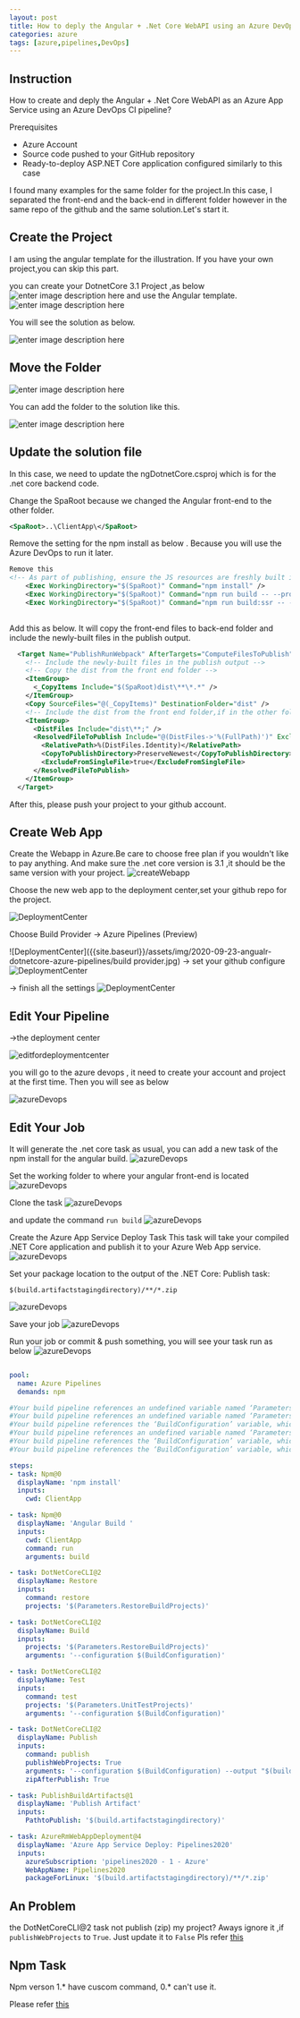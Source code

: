 ```yaml
---
layout: post
title: How to deply the Angular + .Net Core WebAPI using an Azure DevOps CI pipeline?
categories: azure
tags: [azure,pipelines,DevOps]
---
```


## Instruction

How to create and deply the Angular + .Net Core WebAPI as an Azure App Service using an Azure DevOps CI pipeline?

Prerequisites
- Azure Account
- Source code pushed to your GitHub repository
- Ready-to-deploy ASP.NET Core application configured similarly to this case
  
I found many examples for the same folder for the project.In this case, I separated the front-end and  the back-end in different folder however in the same repo of the github and the same solution.Let's start it.

## Create the Project

I am using the angular template for the illustration. If you have your own project,you can skip this part.

you can create your DotnetCore 3.1 Project ,as below
![enter image description here]({{site.baseurl}}/assets/img/2020-09-23-angualr-dotnetcore-azure-pipelines/dotnetcore.jpg)
and use the Angular template. 
![enter image description here]({{site.baseurl}}/assets/img/2020-09-23-angualr-dotnetcore-azure-pipelines/angulartemp.jpg)


You will see the solution as below.

![enter image description here]({{site.baseurl}}/assets/img/2020-09-23-angualr-dotnetcore-azure-pipelines/solution.jpg)

## Move the Folder 

![enter image description here]({{site.baseurl}}/assets/img/2020-09-23-angualr-dotnetcore-azure-pipelines/foldermoveout.jpg)

You can add the folder to the solution like this.

![enter image description here]({{site.baseurl}}/assets/img/2020-09-23-angualr-dotnetcore-azure-pipelines/movefrontend.jpg)

## Update the solution file

In this case, we need to update the ngDotnetCore.csproj which is for the .net core backend code.

Change the SpaRoot because we changed the Angular front-end to the other folder.
 ``` xml
 <SpaRoot>..\ClientApp\</SpaRoot>
```
Remove the setting for the npm install as below . Because you will use the Azure DevOps to run it later.

``` xml
Remove this 
<!-- As part of publishing, ensure the JS resources are freshly built in production mode -->
    <Exec WorkingDirectory="$(SpaRoot)" Command="npm install" />
    <Exec WorkingDirectory="$(SpaRoot)" Command="npm run build -- --prod" />
    <Exec WorkingDirectory="$(SpaRoot)" Command="npm run build:ssr -- --prod" Condition=" '$(BuildServerSideRenderer)' == 'true' " />
    
```
Add this as below. It will copy the front-end files to back-end folder and include the newly-built files in the publish output.
``` xml
  <Target Name="PublishRunWebpack" AfterTargets="ComputeFilesToPublish">
    <!-- Include the newly-built files in the publish output -->
    <!-- Copy the dist from the front end folder -->
    <ItemGroup>
      <_CopyItems Include="$(SpaRoot)dist\**\*.*" />
    </ItemGroup>
    <Copy SourceFiles="@(_CopyItems)" DestinationFolder="dist" />
    <!-- Include the dist from the front end folder,if in the other folder it can't include in the publish output folder  -->
    <ItemGroup>
      <DistFiles Include="dist\**;" />
      <ResolvedFileToPublish Include="@(DistFiles->'%(FullPath)')" Exclude="@(ResolvedFileToPublish)">
        <RelativePath>%(DistFiles.Identity)</RelativePath>
        <CopyToPublishDirectory>PreserveNewest</CopyToPublishDirectory>
        <ExcludeFromSingleFile>true</ExcludeFromSingleFile>
      </ResolvedFileToPublish>
    </ItemGroup>
  </Target>

  ```

After this, please push your project to your github account.

## Create Web App

Create the Webapp in Azure.Be care to choose free plan if you wouldn't like to pay anything.
And make sure the .net core version is 3.1 ,it should be the same version with your project.
![createWebapp]({{site.baseurl}}/assets/img/2020-09-23-angualr-dotnetcore-azure-pipelines/createWebapp.jpg)

Choose the new web app to the deployment center,set your github repo for the project.

![DeploymentCenter]({{site.baseurl}}/assets/img/2020-09-23-angualr-dotnetcore-azure-pipelines/DeploymentCenter.jpg)

Choose Build Provider -> Azure Pipelines (Preview)

![DeploymentCenter]({{site.baseurl}}/assets/img/2020-09-23-angualr-dotnetcore-azure-pipelines/build provider.jpg)
-> set your github configure 
![DeploymentCenter]({{site.baseurl}}/assets/img/2020-09-23-angualr-dotnetcore-azure-pipelines/configure.jpg)

-> finish all the settings 
![DeploymentCenter]({{site.baseurl}}/assets/img/2020-09-23-angualr-dotnetcore-azure-pipelines/allsetting.jpg)


## Edit Your Pipeline

->the deployment center

![editfordeploymentcenter]({{site.baseurl}}/assets/img/2020-09-23-angualr-dotnetcore-azure-pipelines/editfordeploymentcenter.jpg)

you will go to the azure devops , it need to create your account and project at the first time. Then you will see as below


![azureDevops]({{site.baseurl}}/assets/img/2020-09-23-angualr-dotnetcore-azure-pipelines/azureDevops.jpg)

## Edit Your Job

It will generate the .net core task as usual, you can add a new task of the npm install for the angular build.
![azureDevops]({{site.baseurl}}/assets/img/2020-09-23-angualr-dotnetcore-azure-pipelines/installtask.jpg)

Set the working folder to where your angular front-end is located
![azureDevops]({{site.baseurl}}/assets/img/2020-09-23-angualr-dotnetcore-azure-pipelines/npminstall.jpg)

Clone the task 
![azureDevops]({{site.baseurl}}/assets/img/2020-09-23-angualr-dotnetcore-azure-pipelines/CloneTask.jpg)

and update the command `run build`
![azureDevops]({{site.baseurl}}/assets/img/2020-09-23-angualr-dotnetcore-azure-pipelines/runbuild.jpg)

Create the Azure App Service Deploy Task
This task will take your compiled .NET Core application and publish it to your Azure Web App service.
![azureDevops]({{site.baseurl}}/assets/img/2020-09-23-angualr-dotnetcore-azure-pipelines/deploytool.jpg)

Set your package location to the output of the .NET Core: Publish task:

```
$(build.artifactstagingdirectory)/**/*.zip
```

![azureDevops]({{site.baseurl}}/assets/img/2020-09-23-angualr-dotnetcore-azure-pipelines/packagesave.jpg)

Save your job
![azureDevops]({{site.baseurl}}/assets/img/2020-09-23-angualr-dotnetcore-azure-pipelines/save.jpg)

Run your job or commit & push something, you will see your task run as below
![azureDevops]({{site.baseurl}}/assets/img/2020-09-23-angualr-dotnetcore-azure-pipelines/PipelineResult.jpg)


```  yaml

pool:
  name: Azure Pipelines
  demands: npm

#Your build pipeline references an undefined variable named ‘Parameters.RestoreBuildProjects’. Create or edit the build pipeline for this YAML file, define the variable on the Variables tab. See https://go.microsoft.com/fwlink/?linkid=865972
#Your build pipeline references an undefined variable named ‘Parameters.RestoreBuildProjects’. Create or edit the build pipeline for this YAML file, define the variable on the Variables tab. See https://go.microsoft.com/fwlink/?linkid=865972
#Your build pipeline references the ‘BuildConfiguration’ variable, which you’ve selected to be settable at queue time. Create or edit the build pipeline for this YAML file, define the variable on the Variables tab, and then select the option to make it settable at queue time. See https://go.microsoft.com/fwlink/?linkid=865971
#Your build pipeline references an undefined variable named ‘Parameters.UnitTestProjects’. Create or edit the build pipeline for this YAML file, define the variable on the Variables tab. See https://go.microsoft.com/fwlink/?linkid=865972
#Your build pipeline references the ‘BuildConfiguration’ variable, which you’ve selected to be settable at queue time. Create or edit the build pipeline for this YAML file, define the variable on the Variables tab, and then select the option to make it settable at queue time. See https://go.microsoft.com/fwlink/?linkid=865971
#Your build pipeline references the ‘BuildConfiguration’ variable, which you’ve selected to be settable at queue time. Create or edit the build pipeline for this YAML file, define the variable on the Variables tab, and then select the option to make it settable at queue time. See https://go.microsoft.com/fwlink/?linkid=865971

steps:
- task: Npm@0
  displayName: 'npm install'
  inputs:
    cwd: ClientApp

- task: Npm@0
  displayName: 'Angular Build '
  inputs:
    cwd: ClientApp
    command: run
    arguments: build

- task: DotNetCoreCLI@2
  displayName: Restore
  inputs:
    command: restore
    projects: '$(Parameters.RestoreBuildProjects)'

- task: DotNetCoreCLI@2
  displayName: Build
  inputs:
    projects: '$(Parameters.RestoreBuildProjects)'
    arguments: '--configuration $(BuildConfiguration)'

- task: DotNetCoreCLI@2
  displayName: Test
  inputs:
    command: test
    projects: '$(Parameters.UnitTestProjects)'
    arguments: '--configuration $(BuildConfiguration)'

- task: DotNetCoreCLI@2
  displayName: Publish
  inputs:
    command: publish
    publishWebProjects: True
    arguments: '--configuration $(BuildConfiguration) --output "$(build.artifactstagingdirectory)"'
    zipAfterPublish: True

- task: PublishBuildArtifacts@1
  displayName: 'Publish Artifact'
  inputs:
    PathtoPublish: '$(build.artifactstagingdirectory)'

- task: AzureRmWebAppDeployment@4
  displayName: 'Azure App Service Deploy: Pipelines2020'
  inputs:
    azureSubscription: 'pipelines2020 - 1 - Azure'
    WebAppName: Pipelines2020
    packageForLinux: '$(build.artifactstagingdirectory)/**/*.zip'


```
## An Problem 
the DotNetCoreCLI@2 task not publish (zip) my project?
Aways ignore it ,if `publishWebProjects` to `True`.
Just update it to `False`
Pls refer [this](https://stackoverflow.com/questions/62201281/azure-devops-why-does-the-dotnetcorecli2-task-not-publish-zip-my-azure-funct
)

## Npm Task

Npm verson 1.* have cuscom command, 0.* can't use it.

Please refer [this](https://docs.microsoft.com/en-us/azure/devops/pipelines/tasks/package/npm?view=azure-devops)